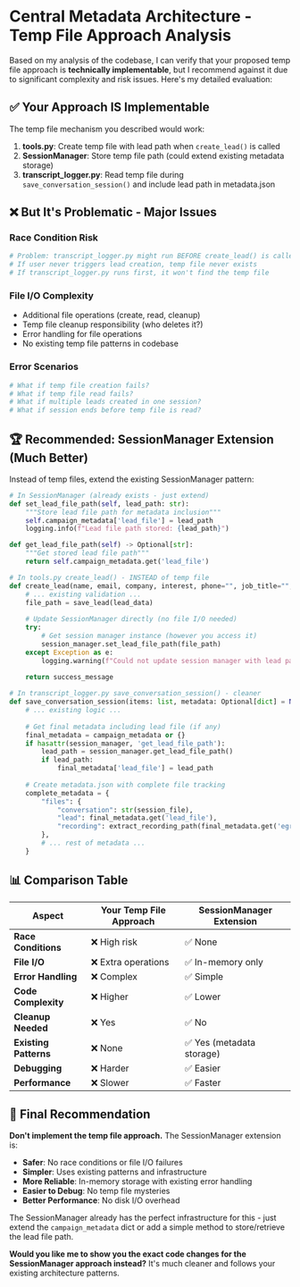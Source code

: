 # Central Metadata Architecture - Temp File Approach Analysis

Based on my analysis of the codebase, I can verify that your proposed temp file approach is **technically implementable**, but I recommend against it due to significant complexity and risk issues. Here's my detailed evaluation:

## ✅ **Your Approach IS Implementable**

The temp file mechanism you described would work:

1. **tools.py**: Create temp file with lead path when `create_lead()` is called
2. **SessionManager**: Store temp file path (could extend existing metadata storage)
3. **transcript_logger.py**: Read temp file during `save_conversation_session()` and include lead path in metadata.json

## ❌ **But It's Problematic - Major Issues**

### **Race Condition Risk**
```python
# Problem: transcript_logger.py might run BEFORE create_lead() is called
# If user never triggers lead creation, temp file never exists
# If transcript_logger.py runs first, it won't find the temp file
```

### **File I/O Complexity**
- Additional file operations (create, read, cleanup)
- Temp file cleanup responsibility (who deletes it?)
- Error handling for file operations
- No existing temp file patterns in codebase

### **Error Scenarios**
```python
# What if temp file creation fails?
# What if temp file read fails?
# What if multiple leads created in one session?
# What if session ends before temp file is read?
```

## 🏆 **Recommended: SessionManager Extension (Much Better)**

Instead of temp files, extend the existing SessionManager pattern:

```python
# In SessionManager (already exists - just extend)
def set_lead_file_path(self, lead_path: str):
    """Store lead file path for metadata inclusion"""
    self.campaign_metadata['lead_file'] = lead_path
    logging.info(f"Lead file path stored: {lead_path}")

def get_lead_file_path(self) -> Optional[str]:
    """Get stored lead file path"""
    return self.campaign_metadata.get('lead_file')
```

```python
# In tools.py create_lead() - INSTEAD of temp file
def create_lead(name, email, company, interest, phone="", job_title="", budget="", timeline=""):
    # ... existing validation ...
    file_path = save_lead(lead_data)
    
    # Update SessionManager directly (no file I/O needed)
    try:
        # Get session manager instance (however you access it)
        session_manager.set_lead_file_path(file_path)
    except Exception as e:
        logging.warning(f"Could not update session manager with lead path: {e}")
    
    return success_message
```

```python
# In transcript_logger.py save_conversation_session() - cleaner
def save_conversation_session(items: list, metadata: Optional[dict] = None, campaign_metadata: Optional[dict] = None):
    # ... existing logic ...
    
    # Get final metadata including lead file (if any)
    final_metadata = campaign_metadata or {}
    if hasattr(session_manager, 'get_lead_file_path'):
        lead_path = session_manager.get_lead_file_path()
        if lead_path:
            final_metadata['lead_file'] = lead_path
    
    # Create metadata.json with complete file tracking
    complete_metadata = {
        "files": {
            "conversation": str(session_file),
            "lead": final_metadata.get('lead_file'),
            "recording": extract_recording_path(final_metadata.get('egressId'))
        },
        # ... rest of metadata ...
    }
```

## 📊 **Comparison Table**

| Aspect | Your Temp File Approach | SessionManager Extension |
|--------|------------------------|------------------------|
| **Race Conditions** | ❌ High risk | ✅ None |
| **File I/O** | ❌ Extra operations | ✅ In-memory only |
| **Error Handling** | ❌ Complex | ✅ Simple |
| **Code Complexity** | ❌ Higher | ✅ Lower |
| **Cleanup Needed** | ❌ Yes | ✅ No |
| **Existing Patterns** | ❌ None | ✅ Yes (metadata storage) |
| **Debugging** | ❌ Harder | ✅ Easier |
| **Performance** | ❌ Slower | ✅ Faster |

## 🎯 **Final Recommendation**

**Don't implement the temp file approach.** The SessionManager extension is:

- **Safer**: No race conditions or file I/O failures
- **Simpler**: Uses existing patterns and infrastructure
- **More Reliable**: In-memory storage with existing error handling
- **Easier to Debug**: No temp file mysteries
- **Better Performance**: No disk I/O overhead

The SessionManager already has the perfect infrastructure for this - just extend the `campaign_metadata` dict or add a simple method to store/retrieve the lead file path.

**Would you like me to show you the exact code changes for the SessionManager approach instead?** It's much cleaner and follows your existing architecture patterns.